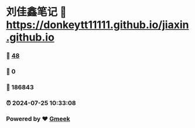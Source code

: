 # 刘佳鑫笔记 :link: https://donkeytt11111.github.io/jiaxin.github.io 
### :page_facing_up: [48](https://donkeytt11111.github.io/jiaxin.github.io/tag.html) 
### :speech_balloon: 0 
### :hibiscus: 186843 
### :alarm_clock: 2024-07-25 10:33:08 
### Powered by :heart: [Gmeek](https://github.com/Meekdai/Gmeek)
